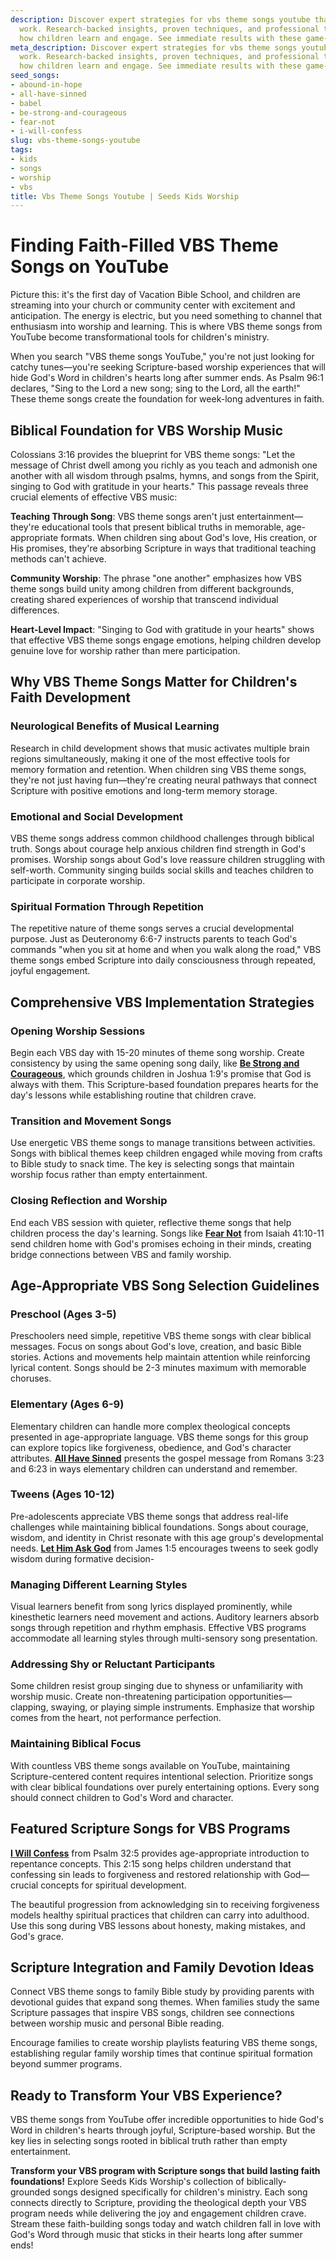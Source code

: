 ```yaml
---
description: Discover expert strategies for vbs theme songs youtube that actually
  work. Research-backed insights, proven techniques, and professional tips that transform
  how children learn and engage. See immediate results with these game-changing methods!
meta_description: Discover expert strategies for vbs theme songs youtube that actually
  work. Research-backed insights, proven techniques, and professional tips that transform
  how children learn and engage. See immediate results with these game-changing methods!
seed_songs:
- abound-in-hope
- all-have-sinned
- babel
- be-strong-and-courageous
- fear-not
- i-will-confess
slug: vbs-theme-songs-youtube
tags:
- kids
- songs
- worship
- vbs
title: Vbs Theme Songs Youtube | Seeds Kids Worship
---
```

# Finding Faith-Filled VBS Theme Songs on YouTube

Picture this: it's the first day of Vacation Bible School, and children are streaming into your church or community center with excitement and anticipation. The energy is electric, but you need something to channel that enthusiasm into worship and learning. This is where VBS theme songs from YouTube become transformational tools for children's ministry.

When you search "VBS theme songs YouTube," you're not just looking for catchy tunes—you're seeking Scripture-based worship experiences that will hide God's Word in children's hearts long after summer ends. As Psalm 96:1 declares, "Sing to the Lord a new song; sing to the Lord, all the earth!" These theme songs create the foundation for week-long adventures in faith.

## Biblical Foundation for VBS Worship Music

Colossians 3:16 provides the blueprint for VBS theme songs: "Let the message of Christ dwell among you richly as you teach and admonish one another with all wisdom through psalms, hymns, and songs from the Spirit, singing to God with gratitude in your hearts." This passage reveals three crucial elements of effective VBS music:

**Teaching Through Song**: VBS theme songs aren't just entertainment—they're educational tools that present biblical truths in memorable, age-appropriate formats. When children sing about God's love, His creation, or His promises, they're absorbing Scripture in ways that traditional teaching methods can't achieve.

**Community Worship**: The phrase "one another" emphasizes how VBS theme songs build unity among children from different backgrounds, creating shared experiences of worship that transcend individual differences.

**Heart-Level Impact**: "Singing to God with gratitude in your hearts" shows that effective VBS theme songs engage emotions, helping children develop genuine love for worship rather than mere participation.

## Why VBS Theme Songs Matter for Children's Faith Development

### Neurological Benefits of Musical Learning

Research in child development shows that music activates multiple brain regions simultaneously, making it one of the most effective tools for memory formation and retention. When children sing VBS theme songs, they're not just having fun—they're creating neural pathways that connect Scripture with positive emotions and long-term memory storage.

### Emotional and Social Development

VBS theme songs address common childhood challenges through biblical truth. Songs about courage help anxious children find strength in God's promises. Worship songs about God's love reassure children struggling with self-worth. Community singing builds social skills and teaches children to participate in corporate worship.

### Spiritual Formation Through Repetition

The repetitive nature of theme songs serves a crucial developmental purpose. Just as Deuteronomy 6:6-7 instructs parents to teach God's commands "when you sit at home and when you walk along the road," VBS theme songs embed Scripture into daily consciousness through repeated, joyful engagement.

## Comprehensive VBS Implementation Strategies

### Opening Worship Sessions

Begin each VBS day with 15-20 minutes of theme song worship. Create consistency by using the same opening song daily, like **[Be Strong and Courageous](https://seedskidsworship.com/product/be-strong-and-courageous-joshua-19-2/)**, which grounds children in Joshua 1:9's promise that God is always with them. This Scripture-based foundation prepares hearts for the day's lessons while establishing routine that children crave.

### Transition and Movement Songs

Use energetic VBS theme songs to manage transitions between activities. Songs with biblical themes keep children engaged while moving from crafts to Bible study to snack time. The key is selecting songs that maintain worship focus rather than empty entertainment.

### Closing Reflection and Worship

End each VBS session with quieter, reflective theme songs that help children process the day's learning. Songs like **[Fear Not](https://seedskidsworship.com/product/fear-not-isaiah-4110-2/)** from Isaiah 41:10-11 send children home with God's promises echoing in their minds, creating bridge connections between VBS and family worship.

## Age-Appropriate VBS Song Selection Guidelines

### Preschool (Ages 3-5)
Preschoolers need simple, repetitive VBS theme songs with clear biblical messages. Focus on songs about God's love, creation, and basic Bible stories. Actions and movements help maintain attention while reinforcing lyrical content. Songs should be 2-3 minutes maximum with memorable choruses.

### Elementary (Ages 6-9)
Elementary children can handle more complex theological concepts presented in age-appropriate language. VBS theme songs for this group can explore topics like forgiveness, obedience, and God's character attributes. **[All Have Sinned](https://seedskidsworship.com/product/all-have-sinned-romans-323-623-2/)** presents the gospel message from Romans 3:23 and 6:23 in ways elementary children can understand and remember.

### Tweens (Ages 10-12)
Pre-adolescents appreciate VBS theme songs that address real-life challenges while maintaining biblical foundations. Songs about courage, wisdom, and identity in Christ resonate with this age group's developmental needs. **[Let Him Ask God](https://seedskidsworship.com/product/let-him-ask-god-james-15/)** from James 1:5 encourages tweens to seek godly wisdom during formative decision-

### Managing Different Learning Styles
Visual learners benefit from song lyrics displayed prominently, while kinesthetic learners need movement and actions. Auditory learners absorb songs through repetition and rhythm emphasis. Effective VBS programs accommodate all learning styles through multi-sensory song presentation.

### Addressing Shy or Reluctant Participants
Some children resist group singing due to shyness or unfamiliarity with worship music. Create non-threatening participation opportunities—clapping, swaying, or playing simple instruments. Emphasize that worship comes from the heart, not performance perfection.

### Maintaining Biblical Focus
With countless VBS theme songs available on YouTube, maintaining Scripture-centered content requires intentional selection. Prioritize songs with clear biblical foundations over purely entertaining options. Every song should connect children to God's Word and character.

## Featured Scripture Songs for VBS Programs

**[I Will Confess](https://seedskidsworship.com/product/i-will-confess-psalm-325/)** from Psalm 32:5 provides age-appropriate introduction to repentance concepts. This 2:15 song helps children understand that confessing sin leads to forgiveness and restored relationship with God—crucial concepts for spiritual development.

The beautiful progression from acknowledging sin to receiving forgiveness models healthy spiritual practices that children can carry into adulthood. Use this song during VBS lessons about honesty, making mistakes, and God's grace.

## Scripture Integration and Family Devotion Ideas

Connect VBS theme songs to family Bible study by providing parents with devotional guides that expand song themes. When families study the same Scripture passages that inspire VBS songs, children see connections between worship music and personal Bible reading.

Encourage families to create worship playlists featuring VBS theme songs, establishing regular family worship times that continue spiritual formation beyond summer programs.

## Ready to Transform Your VBS Experience?

VBS theme songs from YouTube offer incredible opportunities to hide God's Word in children's hearts through joyful, Scripture-based worship. But the key lies in selecting songs rooted in biblical truth rather than empty entertainment.

**Transform your VBS program with Scripture songs that build lasting faith foundations!** Explore Seeds Kids Worship's collection of biblically-grounded songs designed specifically for children's ministry. Each song connects directly to Scripture, providing the theological depth your VBS program needs while delivering the joy and engagement children crave. Stream these faith-building songs today and watch children fall in love with God's Word through music that sticks in their hearts long after summer ends!

<script type="application/ld+json">
{
  "@context": "https://schema.org",
  "@type": "Article",
  "headline": "Vbs Theme Songs Youtube",
  "author": {
    "@type": "Organization",
    "name": "Seeds Kids Worship"
  },
  "publisher": {
    "@type": "Organization",
    "name": "Seeds Kids Worship",
    "logo": {
      "@type": "ImageObject",
      "url": "https://seedskidsworship.com/logo.png"
    }
  },
  "datePublished": "2025-09-02T15:49:05.314807",
  "dateModified": "2025-09-02T15:49:05.314835",
  "description": "Discover expert strategies for vbs theme songs youtube that actually work. Research-backed insights, proven techniques, and professional tips that transform how",
  "mainEntityOfPage": {
    "@type": "WebPage",
    "@id": "https://seedskidsworship.com/activities/vbs-theme-songs-youtube/"
  }
}
</script>

<script type="application/ld+json">
{
  "@context": "https://schema.org",
  "@type": "Product",
  "name": "Abound In Hope",
  "description": "Uplifting song about being filled with joy and peace through the power of the Holy Spirit",
  "url": "https://seedskidsworship.com/product/abound-in-hope-romans-1513/",
  "brand": {
    "@type": "Brand",
    "name": "Seeds Kids Worship"
  },
  "category": "Children's Christian Music",
  "album": "Hope"
}
</script>

<script type="application/ld+json">
{
  "@context": "https://schema.org",
  "@type": "Product",
  "name": "All Have Sinned",
  "description": "Gospel-centered song explaining humanity's sinful nature and God's gift of eternal life through Christ",
  "url": "https://seedskidsworship.com/product/all-have-sinned-romans-323-623-2/",
  "brand": {
    "@type": "Brand",
    "name": "Seeds Kids Worship"
  },
  "category": "Children's Christian Music",
  "album": "I Am With You"
}
</script>

<script type="application/ld+json">
{
  "@context": "https://schema.org",
  "@type": "Product",
  "name": "Babel",
  "description": "Story-telling song about the Tower
